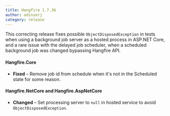 ```yaml
---
title: Hangfire 1.7.36
author: odinserj
category: release
---
```


This correcting release fixes possible `ObjectDisposedException` in tests when using a background job server as a hosted process in ASP.NET Core, and a rare issue with the delayed job scheduler, when a scheduled background job was changed bypassing Hangfire API.

#### Hangfire.Core

* **Fixed** – Remove job id from schedule when it's not in the Scheduled state for some reason.

#### Hangfire.NetCore and Hangfire.AspNetCore

* **Changed** – Set processing server to `null` in hosted service to avoid `ObjectDisposedException`.
